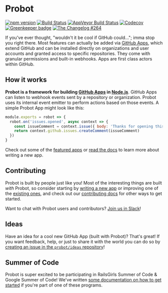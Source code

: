 # Probot

[![npm version](https://img.shields.io/npm/v/probot.svg)](https://www.npmjs.com/package/probot) [![Build Status](https://travis-ci.org/probot/probot.svg?branch=master)](https://travis-ci.org/probot/probot) [![AppVeyor Build Status](https://ci.appveyor.com/api/projects/status/32r7s2skrgm9ubva?svg=true)](https://ci.appveyor.com/api/projects/status/32r7s2skrgm9ubva?svg=true) [![Codecov](https://img.shields.io/codecov/c/github/probot/probot.svg)](https://codecov.io/gh/probot/probot/) [![Greenkeeper badge](https://badges.greenkeeper.io/probot/probot.svg)](https://greenkeeper.io/) [![The Changelog #264](https://img.shields.io/badge/The%20Changelog-%23264-61c192.svg)](https://changelog.com/podcast/264)

If you've ever thought, "wouldn't it be cool if GitHub could…"; imma stop you right there. Most features can actually be added via [GitHub Apps](https://developer.github.com/apps/), which extend GitHub and can be installed directly on organizations and user accounts and granted access to specific repositories. They come with granular permissions and built-in webhooks. Apps are first class actors within GitHub.

## How it works

**Probot is a framework for building [GitHub Apps](http://developer.github.com/apps) in [Node.js](https://nodejs.org/)**. GitHub Apps can listen to webhook events sent by a repository or organization. Probot uses its internal event emitter to perform actions based on those events. A simple Probot App might look like this:

```js
module.exports = robot => {
  robot.on('issues.opened', async context => {
    const issueComment = context.issue({ body: 'Thanks for opening this issue!' })
    return context.github.issues.createComment(issueComment)
  })
}
```
Check out some of the [featured apps](https://probot.github.io/apps) or [read the docs](https://probot.github.io/docs/) to learn more about writing a new app.

## Contributing

Probot is built by people just like you! Most of the interesting things are built _with_ Probot, so consider starting by [writing a new app](https://probot.github.io/docs/) or improving one of the [existing ones](https://github.com/search?q=topic%3Aprobot-app&type=Repositories), and check out our [contributing docs](CONTRIBUTING.md) for other ways to get started.

Want to chat with Probot users and contributors? [Join us in Slack](https://probot-slackin.herokuapp.com/)!

## Ideas

Have an idea for a cool new GitHub App (built with Probot)? That's great! If you want feedback, help, or just to share it with the world you can do so by [creating an issue in the `probot/ideas` repository](https://github.com/probot/ideas/issues/new)!

## Summer of Code

Probot is super excited to be participating in RailsGirls Summer of Code & Google Summer of Code! We've written [some documentation on how to get started](https://probot.github.io/docs/summmer-of-code) if you're part of one of these programs.
